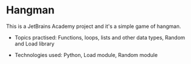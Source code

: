 # Hangman
This is a JetBrains Academy project and it's a simple game of hangman.

- Topics practised: Functions, loops, lists and other data types, Random and Load library

- Technologies used: Python, Load module, Random module
